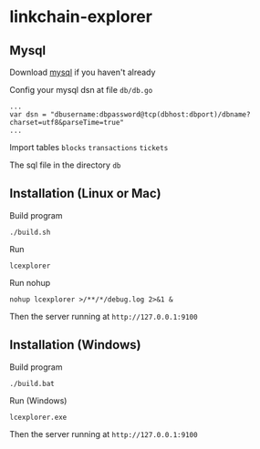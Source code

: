 # linkchain-explorer

## Mysql

Download [mysql](https://www.mysql.com/downloads/) if you haven't already

Config your mysql dsn at file `db/db.go`
```
...
var dsn = "dbusername:dbpassword@tcp(dbhost:dbport)/dbname?charset=utf8&parseTime=true"
...
```

Import tables `blocks` `transactions` `tickets`

The sql file in the directory `db`

## Installation (Linux or Mac)

Build program

`./build.sh`

Run

`lcexplorer`

Run nohup

`nohup lcexplorer >/**/*/debug.log 2>&1 &`

Then the server running at `http://127.0.0.1:9100`

## Installation (Windows)

Build program

`./build.bat`

Run (Windows)

`lcexplorer.exe`

Then the server running at `http://127.0.0.1:9100`